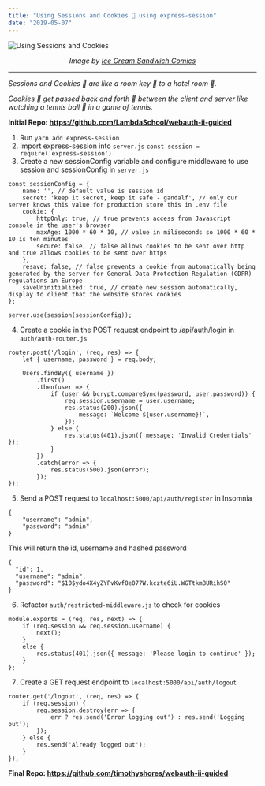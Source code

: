 ```yaml
---
title: "Using Sessions and Cookies 🍪 using express-session"
date: "2019-05-07"
---
```


![Using Sessions and Cookies](https://i.imgur.com/C9fzky3.png)

<center>

*Image by [Ice Cream Sandwich Comics](https://icecreamsandwichcomics.com/post/157923361474/you-are-only-making-him-more-powerful-full-image "Ice Cream Sandwich Comics")* 

</center>


---

*Sessions and Cookies 🍪 are like a room key 🔑  to a hotel room 🏨.* 

*Cookies 🍪 get passed back and forth 🔄 between the client and server like watching a tennis ball 🎾 in a game of tennis.*

**Initial Repo: https://github.com/LambdaSchool/webauth-ii-guided**

1. Run `yarn add express-session`
2. Import express-session into `server.js`
`const session = require('express-session')`
3. Create a new sessionConfig variable and configure middleware to use session and sessionConfig in `server.js`

```
const sessionConfig = {
    name: '', // default value is session id
    secret: 'keep it secret, keep it safe - gandalf', // only our server knows this value for production store this in .env file
    cookie: {
        httpOnly: true, // true prevents access from Javascript console in the user's browser
        maxAge: 1000 * 60 * 10, // value in miliseconds so 1000 * 60 * 10 is ten minutes
        secure: false, // false allows cookies to be sent over http and true allows cookies to be sent over https
    },
    resave: false, // false prevents a cookie from automatically being generated by the server for General Data Protection Regulation (GDPR) regulations in Europe
    saveUninitialized: true, // create new session automatically, display to client that the website stores cookies
};

server.use(session(sessionConfig));
```

4. Create a cookie in the POST request endpoint to /api/auth/login in `auth/auth-router.js` 

```
router.post('/login', (req, res) => {
    let { username, password } = req.body;

    Users.findBy({ username })
        .first()
        .then(user => {
            if (user && bcrypt.compareSync(password, user.password)) {
                req.session.username = user.username; 
                res.status(200).json({
                    message: `Welcome ${user.username}!`,
                });
            } else {
                res.status(401).json({ message: 'Invalid Credentials' });
            }
        })
        .catch(error => {
            res.status(500).json(error);
        });
});
```

5. Send a POST request to `localhost:5000/api/auth/register` in Insomnia

```
{
	"username": "admin",
	"password": "admin"
}
```

This will return the id, username and hashed password

```
{
  "id": 1,
  "username": "admin",
  "password": "$10$ydo4X4yZYPvKvf8e077W.kczte6iU.WGTtkmBURihS0"
}
```

6. Refactor `auth/restricted-middleware.js` to check for cookies

```
module.exports = (req, res, next) => {
    if (req.session && req.session.username) {
        next();
    }
    else {
        res.status(401).json({ message: 'Please login to continue' });
    }
};
```

7. Create a GET request endpoint to `localhost:5000/api/auth/logout`

```
router.get('/logout', (req, res) => {
    if (req.session) {
        req.session.destroy(err => {
            err ? res.send('Error logging out') : res.send('Logging out');
        });
    } else {
        res.send('Already logged out');
    }
});
```

**Final Repo: https://github.com/timothyshores/webauth-ii-guided**